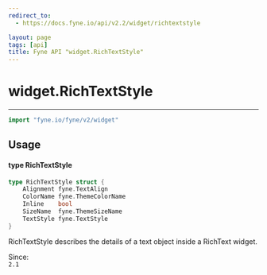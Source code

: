 ```yaml
---
redirect_to:
  - https://docs.fyne.io/api/v2.2/widget/richtextstyle

layout: page
tags: [api]
title: Fyne API "widget.RichTextStyle"
---
```



# widget.RichTextStyle
---
```go
import "fyne.io/fyne/v2/widget"
```

## Usage

#### type RichTextStyle

```go
type RichTextStyle struct {
	Alignment fyne.TextAlign
	ColorName fyne.ThemeColorName
	Inline    bool
	SizeName  fyne.ThemeSizeName
	TextStyle fyne.TextStyle
}
```

RichTextStyle describes the details of a text object inside a RichText widget.


<div class="since">Since: <code>
2.1</code></div>
